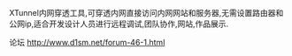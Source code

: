 XTunnel内网穿透工具,可穿透内网直接访问内网网站和服务器,无需设置路由器和公网ip,适合开发设计人员进行远程调试,团队协作,网站,作品展示.

论坛
http://www.d1sm.net/forum-46-1.html
